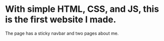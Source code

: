 # With simple HTML, CSS, and JS, this is the first website I made. 
The page has a sticky navbar and two pages about me.
